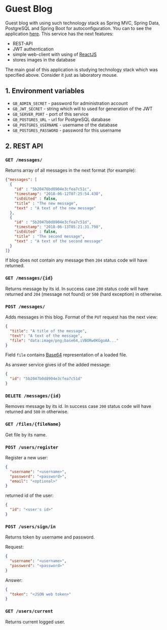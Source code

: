 # Guest Blog
Guest blog with using such technology stack as Spring MVC, Spring Data, PostgreSQL and Spring Boot for autoconfiguration. You can to see the application [here][1]. This service has the next features:
- REST-API
- JWT authentication
- simple web-client with using of [ReactJS][2]
- stores images in the database

The main goal of this application is studying technology stack which was specified above. Consider it just as laboratory mouse.



## 1. Environment variables
- `GB_ADMIN_SECRET` - password for administration account
- `GB_JWT_SECRET` - string which will to used for generation of the JWT
- `GB_SERVER_PORT` - port of this service
- `GB_POSTGRES_URL` - url for PostgreSQL database
- `GB_POSTGRES_USERNAME` - username of the database
- `GB_POSTGRES_PASSWORD` - password for this username



## 2. REST API


### `GET /messages/`

Returns array of all messages in the next format (for example):
```json
{"messages": [
  {
    "id" : "5b20476bd8904e3cfea7c51c",
    "timestamp": "2018-06-12T07:25:54.438",
    "isEdited" : false,
    "title" : "The new message",
    "text" : "A text of the new message"
  }, 
  {
    "id" : "5b2047b0d8904e3cfea7c51d",
    "timestamp": "2018-06-13T05:21:31.798",
    "isEdited" : false,
    "title" : "The second message",
    "text" : "A text of the second message"    
  }
]}
```
If blog does not contain any message then `204` status code will have returned.


### `GET /messages/{id}`

Returns message by its id. In success case `200` status code will have returned and `204` (message not found) or `500` (hard exception) in otherwise.


### `POST /messages/`

Adds messages in this blog. Format of the `PUT` request has the next view:
```json
{
  "title": "A title of the message",
  "text": "A text of the message",
  "file": "data:image/png;base64,iVBORw0KGgoAA..."
}
```
Field `file` contains [Base64][4] representation of a loaded file.

As answer service gives id of the added message:
```json
{
  "id": "5b2047b0d8904e3cfea7c51d"
}
```


### `DELETE /messages/{id}`

Removes message by its id. In success case `200` status code will have returned and `500` in otherwise.


### `GET /files/{fileName}`

Get file by its name.

### `POST /users/register`

Register a new user:
```json
{
  "username": "<username>",
  "password": "<password>",
  "email": "<optional>"
}
```

returned id of the user:
```json
{
  "id": "<user's id>"
}
```

### `POST /users/sign/in`

Returns token by username and password.

Request:
```json
{
  "username": "<username>",
  "password": "<password>"
}
```

Answer:
```json
{
  "token": "<JSON web token>"
}
```

### `GET /users/current`

Returns current logged user.





[1]: https://guestblog.herokuapp.com
[2]: https://reactjs.org/
[4]: https://en.wikipedia.org/wiki/Base64
